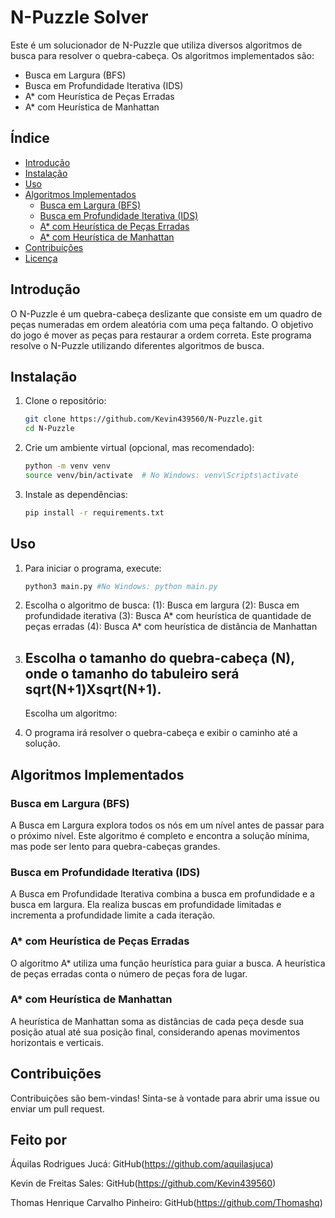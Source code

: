# N-Puzzle Solver

Este é um solucionador de N-Puzzle que utiliza diversos algoritmos de busca para resolver o quebra-cabeça. Os algoritmos implementados são:

- Busca em Largura (BFS)
- Busca em Profundidade Iterativa (IDS)
- A* com Heurística de Peças Erradas
- A* com Heurística de Manhattan

## Índice

- [Introdução](#introdução)
- [Instalação](#instalação)
- [Uso](#uso)
- [Algoritmos Implementados](#algoritmos-implementados)
  - [Busca em Largura (BFS)](#busca-em-largura-bfs)
  - [Busca em Profundidade Iterativa (IDS)](#busca-em-profundidade-iterativa-ids)
  - [A* com Heurística de Peças Erradas](#a-com-heurística-de-peças-erradas)
  - [A* com Heurística de Manhattan](#a-com-heurística-de-manhattan)
- [Contribuições](#contribuições)
- [Licença](#licença)

## Introdução

O N-Puzzle é um quebra-cabeça deslizante que consiste em um quadro de peças numeradas em ordem aleatória com uma peça faltando. O objetivo do jogo é mover as peças para restaurar a ordem correta. Este programa resolve o N-Puzzle utilizando diferentes algoritmos de busca.

## Instalação

1. Clone o repositório:
    ```bash
    git clone https://github.com/Kevin439560/N-Puzzle.git
    cd N-Puzzle
    ```

2. Crie um ambiente virtual (opcional, mas recomendado):
    ```bash
    python -m venv venv
    source venv/bin/activate  # No Windows: venv\Scripts\activate
    ```

3. Instale as dependências:
    ```bash
    pip install -r requirements.txt
    ```

## Uso

1. Para iniciar o programa, execute:
    ```bash
    python3 main.py #No Windows: python main.py
    ```
2. Escolha o algoritmo de busca:
    (1): Busca em largura
    (2): Busca em profundidade iterativa
    (3): Busca A* com heurística de quantidade de peças erradas
    (4): Busca A* com heurística de distância de Manhattan

3. Escolha o tamanho do quebra-cabeça (N), onde o tamanho do tabuleiro será sqrt(N+1)Xsqrt(N+1).
    -------------------------------------------------------------------
    Escolha um algoritmo: 

4. O programa irá resolver o quebra-cabeça e exibir o caminho até a solução.

## Algoritmos Implementados

### Busca em Largura (BFS)

A Busca em Largura explora todos os nós em um nível antes de passar para o próximo nível. Este algoritmo é completo e encontra a solução mínima, mas pode ser lento para quebra-cabeças grandes.

### Busca em Profundidade Iterativa (IDS)

A Busca em Profundidade Iterativa combina a busca em profundidade e a busca em largura. Ela realiza buscas em profundidade limitadas e incrementa a profundidade limite a cada iteração.

### A* com Heurística de Peças Erradas

O algoritmo A* utiliza uma função heurística para guiar a busca. A heurística de peças erradas conta o número de peças fora de lugar.

### A* com Heurística de Manhattan

A heurística de Manhattan soma as distâncias de cada peça desde sua posição atual até sua posição final, considerando apenas movimentos horizontais e verticais.

## Contribuições

Contribuições são bem-vindas! Sinta-se à vontade para abrir uma issue ou enviar um pull request.

## Feito por

Áquilas Rodrigues Jucá: GitHub(https://github.com/aquilasjuca)

Kevin de Freitas Sales: GitHub(https://github.com/Kevin439560)

Thomas Henrique Carvalho Pinheiro: GitHub(https://github.com/Thomashq)
